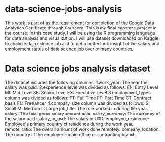 # data-science-jobs-analysis

This work is part of as the requirement for completion of the Google Data Analytics Certificate through Coursera. This is my final capstone project in the course. In this case study, I will be using the R programming language for data analysis and visualization. I will use dataset downloaded on Kaggle to analyze data science job and  to get a better look insight of the salary and employment status of data science job over of many countries.

# Data science jobs analysis dataset
The dataset includes the following columns:
1.work_year: The year the salary was paid.
2.experience_level was divided as follows:
    EN: Entry Level
    MI: Mid Level
    SE: Senior Level
    EX: Executive Level
 3.employment_types column was divided as follows:
    FT: Full Time
    PT: Part Time
    CT: Contract basis
    FL: Freelancer
 4.company_size  column was divided as follows:
    S: Small
    M: Medium
    L: Large
job_title: The role worked in during the year.
salary: The total gross salary amount paid.
salary_currency: The currency of the salary paid.
salary_in_usd: The salary in USD.
employee_residence: Employee's primary country of residence during the work year.
remote_ratio: The overall amount of work done remotely.
company_location: The country of the employer's main office or contracting branch.
